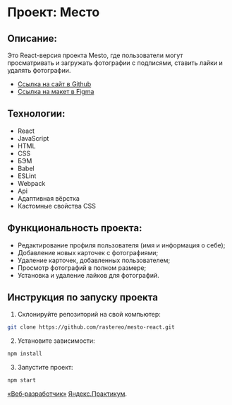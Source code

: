 # Проект: Место

## Описание:
Это React-версия проекта Mesto, где пользователи могут просматривать и загружать фотографии с подписями, ставить лайки и удалять фотографии.

* [Ссылка на сайт в Github](https://rastereo.github.io/mesto-react/)
* [Ссылка на макет в Figma](https://www.figma.com/file/2cn9N9jSkmxD84oJik7xL7/JavaScript.-Sprint-4?node-id=0%3A1)

## Технологии:
* React
* JavaScript
* HTML
* CSS
* БЭМ
* Babel
* ESLint
* Webpack
* Api
* Адаптивная вёрстка
* Кастомные свойства CSS

## Функциональность проекта:
* Редактирование профиля пользователя (имя и информация о себе);
* Добавление новых карточек с фотографиями;
* Удаление карточек, добавленных пользователем;
* Просмотр фотографий в полном размере;
* Установка и удаление лайков для фотографий.

## Инструкция по запуску проекта
1. Склонируйте репозиторий на свой компьютер:
```bash
git clone https://github.com/rastereo/mesto-react.git
```
2. Установите зависимости:
```bash 
npm install
```
3. Запустите проект:
```bash
npm start
```
[«Веб‑разработчик»](https://practicum.yandex.ru/web/) [Яндекс.Практикум](https://practicum.yandex.ru/).
